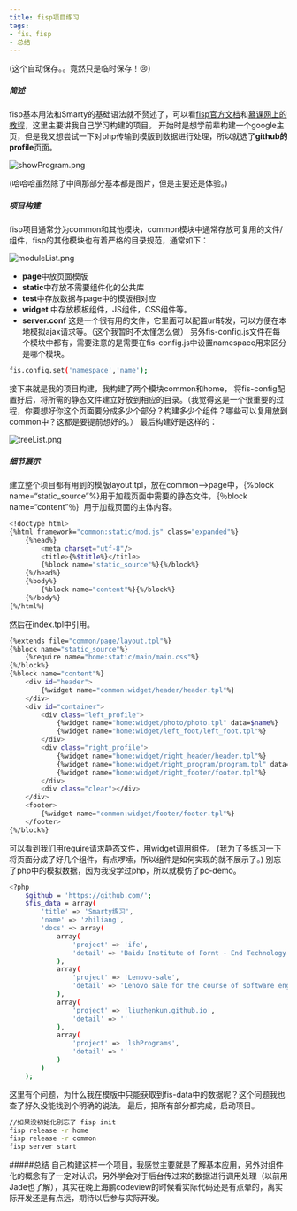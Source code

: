 ```yaml
---
title: fisp项目练习
tags:
- fis、fisp
- 总结
---
```


(这个自动保存。。竟然只是临时保存！😢)
##### 简述
fisp基本用法和Smarty的基础语法就不赘述了，可以看[fisp官方文档](http://fex-team.github.io/fis-plus/)和[慕课网上的教程](http://www.imooc.com/learn/69)，这里主要讲我自己学习构建的项目。
开始时是想学前辈构建一个google主页，但是我又想尝试一下对php传输到模版到数据进行处理，所以就选了**github的profile**页面。

<!-- more -->

![showProgram.png](/images/20170118/3.png)

(哈哈哈虽然除了中间那部分基本都是图片，但是主要还是体验。)

##### 项目构建
fisp项目通常分为common和其他模块，common模块中通常存放可复用的文件/组件，fisp的其他模块也有着严格的目录规范，通常如下：

![moduleList.png](/images/20170118/4.png)
- **page**中放页面模版
- **static**中存放不需要组件化的公共库
- **test**中存放数据与page中的模版相对应
- **widget** 中存放模板组件，JS组件，CSS组件等。
- **server.conf** 这是一个很有用的文件，它里面可以配置url转发，可以方便在本地模拟ajax请求等。（这个我暂时不太懂怎么做）
另外fis-config.js文件在每个模块中都有，需要注意的是需要在fis-config.js中设置namespace用来区分是哪个模块。
```bash
fis.config.set('namespace','name');
```
接下来就是我的项目构建，我构建了两个模块common和home， 将fis-config配置好后，将所需的静态文件建立好放到相应的目录。（我觉得这是一个很重要的过程，你要想好你这个页面要分成多少个部分？构建多少个组件？哪些可以复用放到common中？这都是要提前想好的。）
最后构建好是这样的：

![treeList.png](/images/20170118/5.png)


##### 细节展示
建立整个项目都有用到的模版layout.tpl，放在common—>page中，｛%block name=“static_source”%}用于加载页面中需要的静态文件，｛％block name=“content”％｝用于加载页面的主体内容。
```bash
<!doctype html>
{%html framework="common:static/mod.js" class="expanded"%}
	{%head%}
		<meta charset="utf-8"/>
		<title>{%$title%}</title>
		{%block name="static_source"%}{%/block%}
	{%/head%}
	{%body%}
		{%block name="content"%}{%/block%}
	{%/body%}
{%/html%}
```
然后在index.tpl中引用。
```bash
{%extends file="common/page/layout.tpl"%}
{%block name="static_source"%}
	{%require name="home:static/main/main.css"%}
{%/block%}
{%block name="content"%}
	<div id="header">
		{%widget name="common:widget/header/header.tpl"%}
	</div>
	<div id="container">
		<div class="left_profile">
			{%widget name="home:widget/photo/photo.tpl" data=$name%}
			{%widget name="home:widget/left_foot/left_foot.tpl"%}
		</div>
		<div class="right_profile">
			{%widget name="home:widget/right_header/header.tpl"%}
			{%widget name="home:widget/right_program/program.tpl" data=$docs%}
			{%widget name="home:widget/right_footer/footer.tpl"%}
		</div>
		<div class="clear"></div>
	</div>
	<footer>
		{%widget name="common:widget/footer/footer.tpl"%}
	</footer>
{%/block%}
```
可以看到我们用require请求静态文件，用widget调用组件。
(我为了多练习一下将页面分成了好几个组件，有点啰嗦，所以组件是如何实现的就不展示了。)
别忘了php中的模拟数据，因为我没学过php，所以就模仿了pc-demo。
```bash
<?php
	$github = 'https://github.com/';
	$fis_data = array(
		'title' => 'Smarty练习',
		'name' => 'zhiliang',
		'docs' => array(
			array(
				'project' => 'ife',
				'detail' => 'Baidu Institute of Fornt - End Technology'
			),
			array(
				'project' => 'Lenovo-sale',
				'detail' => 'Lenovo sale for the course of software engineering'
			),
			array(
				'project' => 'liuzhenkun.github.io',
				'detail' => ''
			),
			array(
				'project' => 'lshPrograms',
				'detail' => ''
			)
		)
	);
```
这里有个问题，为什么我在模版中只能获取到fis-data中的数据呢？这个问题我也查了好久没能找到个明确的说法。
最后，把所有部分都完成，启动项目。
```bash
//如果没初始化别忘了 fisp init
fisp release -r home
fisp release -r common
fisp server start
```
#####总结
自己构建这样一个项目，我感觉主要就是了解基本应用，另外对组件化的概念有了一定对认识，另外学会对于后台传过来的数据进行调用处理（以前用Jade也了解），其实在晚上海鹏codeview的时候看实际代码还是有点晕的，离实际开发还是有点远，期待以后参与实际开发。
